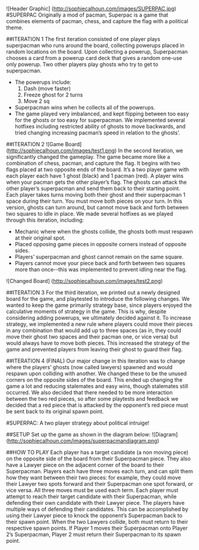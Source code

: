 ![Header Graphic] 
(http://sophiecalhoun.com/images/SUPERPAC.jpg)
#SUPERPAC
Originally a mod of pacman, Superpac is a game that combines elements of pacman, chess, and capture the flag with a political theme.

##ITERATION 1
The first iteration consisted of one player plays superpacman who runs around the board, collecting powerups placed in random locations on the board. Upon collecting a powerup, Superpacman chooses a card from a powerup card deck that gives a random one-use only powerup. Two other players play ghosts who try to get to superpacman.
* The powerups include:
   1. Dash (move faster)
   2. Freeze ghost for 2 turns
   3. Move 2 sq
* Superpacman wins when he collects all of the powerups.
* The game played very imbalanced, and kept flipping between too easy for the ghosts or too easy for superpacman. We implemented several hotfixes including restricted ability of ghosts to move backwards, and tried changing increasing pacman’s speed in relation to the ghosts’.

##ITERATION 2
![Game Board]
(http://sophiecalhoun.com/images/test1.png)
In the second iteration, we significantly changed the gameplay. The game became more like a combination of chess, pacman, and capture the flag. It begins with two flags placed at two opposite ends of the board. It’s a two player game with each player each have 1 ghost (black) and 1 pacman (red). A player wins when your pacman gets the other player’s flag. The ghosts can attack the other player’s superpacman and send them back to their starting point. Each player takes turns moving both their ghost and their superpacman 1 space during their turn. You must move both pieces on your turn. In this version, ghosts can turn around, but cannot move back and forth between two squares to idle in place. We made several hotfixes as we played through this iteration, including:
* Mechanic where when the ghosts collide, the ghosts both must respawn at their original spot.
* Placed opposing game pieces in opposite corners instead of opposite sides.
* Players’ superpacman and ghost cannot remain on the same square.
* Players cannot move your piece back and forth between two squares more than once--this was implemented to prevent idling near the flag.

![Changed Board]
(http://sophiecalhoun.com/images/test2.png)

##ITERATION 3
For the third iteration, we printed out a newly designed board for the game, and playtested to introduce the following changes. We wanted to keep the game primarily strategy base, since players enjoyed the calculative moments of strategy in the game. This is why, despite considering adding powerups, we ultimately decided against it. To increase strategy, we implemented a new rule where players could move their pieces in any combination that would add up to three spaces (as in, they could move their ghost two spaces and their pacman one, or vice versa) but would always have to move both pieces. This increased the strategy of the game and prevented players from leaving their ghost to guard their flag. 

##ITERATION 4 (FINAL)
Our major change in this iteration was to change where the players’ ghosts (now called lawyers) spawned and would respawn upon colliding with another. We changed these to be the unused corners on the opposite sides of the board. This ended up changing the game a lot and reducing stalemates and easy wins, though stalemates still occurred. We also decided that there needed to be more interaction between the two red pieces, so after some playtests and feedback we decided that a red piece that is attacked by the opponent’s red piece must be sent back to its original spawn point.

#SUPERPAC: A two player strategy about political intruige!

##SETUP 
Set up the game as shown in the diagram below:
![Diagram]
(http://sophiecalhoun.com/images/superpacmandiagram.png)

##HOW TO PLAY
Each player has a target candidate (a non moving piece) on the opposite side of the board from their Superpacman piece. They also have a Lawyer piece on the adjacent corner of the board to their Superpacman. Players each have three moves each turn, and can split them how they want between their two pieces: for example, they could move their Lawyer two spots forward and their Superpacman one spot forward, or vice versa. All three moves must be used each term. Each player must attempt to reach their target candidate with their Superpacman, while defending their own candidate with their Lawyer piece. The players have multiple ways of defending their candidates. This can be accomplished by using their Lawyer piece to knock the opponent’s Superpacman back to their spawn point. When the two Lawyers collide, both must return to their respective spawn points. If Player 1 moves their Superpacman onto Player 2’s Superpacman, Player 2 must return their Superpacman to its spawn point. 
